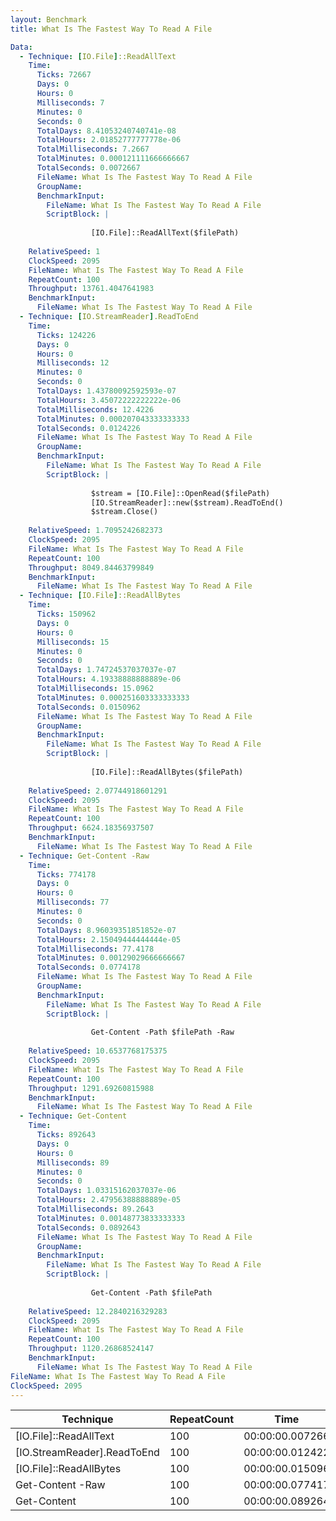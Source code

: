 ```yaml
---
layout: Benchmark
title: What Is The Fastest Way To Read A File

Data: 
  - Technique: [IO.File]::ReadAllText
    Time: 
      Ticks: 72667
      Days: 0
      Hours: 0
      Milliseconds: 7
      Minutes: 0
      Seconds: 0
      TotalDays: 8.41053240740741e-08
      TotalHours: 2.01852777777778e-06
      TotalMilliseconds: 7.2667
      TotalMinutes: 0.000121111666666667
      TotalSeconds: 0.0072667
      FileName: What Is The Fastest Way To Read A File
      GroupName: 
      BenchmarkInput: 
        FileName: What Is The Fastest Way To Read A File
        ScriptBlock: |
          
                  [IO.File]::ReadAllText($filePath)
              
    RelativeSpeed: 1
    ClockSpeed: 2095
    FileName: What Is The Fastest Way To Read A File
    RepeatCount: 100
    Throughput: 13761.4047641983
    BenchmarkInput: 
      FileName: What Is The Fastest Way To Read A File
  - Technique: [IO.StreamReader].ReadToEnd
    Time: 
      Ticks: 124226
      Days: 0
      Hours: 0
      Milliseconds: 12
      Minutes: 0
      Seconds: 0
      TotalDays: 1.43780092592593e-07
      TotalHours: 3.45072222222222e-06
      TotalMilliseconds: 12.4226
      TotalMinutes: 0.000207043333333333
      TotalSeconds: 0.0124226
      FileName: What Is The Fastest Way To Read A File
      GroupName: 
      BenchmarkInput: 
        FileName: What Is The Fastest Way To Read A File
        ScriptBlock: |
          
                  $stream = [IO.File]::OpenRead($filePath)
                  [IO.StreamReader]::new($stream).ReadToEnd()
                  $stream.Close()
              
    RelativeSpeed: 1.7095242682373
    ClockSpeed: 2095
    FileName: What Is The Fastest Way To Read A File
    RepeatCount: 100
    Throughput: 8049.84463799849
    BenchmarkInput: 
      FileName: What Is The Fastest Way To Read A File
  - Technique: [IO.File]::ReadAllBytes
    Time: 
      Ticks: 150962
      Days: 0
      Hours: 0
      Milliseconds: 15
      Minutes: 0
      Seconds: 0
      TotalDays: 1.74724537037037e-07
      TotalHours: 4.19338888888889e-06
      TotalMilliseconds: 15.0962
      TotalMinutes: 0.000251603333333333
      TotalSeconds: 0.0150962
      FileName: What Is The Fastest Way To Read A File
      GroupName: 
      BenchmarkInput: 
        FileName: What Is The Fastest Way To Read A File
        ScriptBlock: |
          
                  [IO.File]::ReadAllBytes($filePath)
              
    RelativeSpeed: 2.07744918601291
    ClockSpeed: 2095
    FileName: What Is The Fastest Way To Read A File
    RepeatCount: 100
    Throughput: 6624.18356937507
    BenchmarkInput: 
      FileName: What Is The Fastest Way To Read A File
  - Technique: Get-Content -Raw
    Time: 
      Ticks: 774178
      Days: 0
      Hours: 0
      Milliseconds: 77
      Minutes: 0
      Seconds: 0
      TotalDays: 8.96039351851852e-07
      TotalHours: 2.15049444444444e-05
      TotalMilliseconds: 77.4178
      TotalMinutes: 0.00129029666666667
      TotalSeconds: 0.0774178
      FileName: What Is The Fastest Way To Read A File
      GroupName: 
      BenchmarkInput: 
        FileName: What Is The Fastest Way To Read A File
        ScriptBlock: |
          
                  Get-Content -Path $filePath -Raw
              
    RelativeSpeed: 10.6537768175375
    ClockSpeed: 2095
    FileName: What Is The Fastest Way To Read A File
    RepeatCount: 100
    Throughput: 1291.69260815988
    BenchmarkInput: 
      FileName: What Is The Fastest Way To Read A File
  - Technique: Get-Content
    Time: 
      Ticks: 892643
      Days: 0
      Hours: 0
      Milliseconds: 89
      Minutes: 0
      Seconds: 0
      TotalDays: 1.03315162037037e-06
      TotalHours: 2.47956388888889e-05
      TotalMilliseconds: 89.2643
      TotalMinutes: 0.00148773833333333
      TotalSeconds: 0.0892643
      FileName: What Is The Fastest Way To Read A File
      GroupName: 
      BenchmarkInput: 
        FileName: What Is The Fastest Way To Read A File
        ScriptBlock: |
          
                  Get-Content -Path $filePath
              
    RelativeSpeed: 12.2840216329283
    ClockSpeed: 2095
    FileName: What Is The Fastest Way To Read A File
    RepeatCount: 100
    Throughput: 1120.26868524147
    BenchmarkInput: 
      FileName: What Is The Fastest Way To Read A File
FileName: What Is The Fastest Way To Read A File
ClockSpeed: 2095
---
```





|Technique                  |RepeatCount|Time           |RelativeSpeed|Throughput|
|---------------------------|-----------|---------------|-------------|----------|
|[IO.File]::ReadAllText     |100        |00:00:00.007266|1x           |13761.4/s |
|[IO.StreamReader].ReadToEnd|100        |00:00:00.012422|1.71x        |8049.84/s |
|[IO.File]::ReadAllBytes    |100        |00:00:00.015096|2.08x        |6624.18/s |
|Get-Content -Raw           |100        |00:00:00.077417|10.65x       |1291.69/s |
|Get-Content                |100        |00:00:00.089264|12.28x       |1120.27/s |
